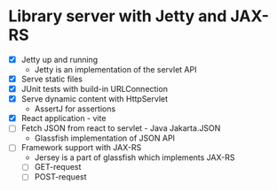 # Library server with Jetty and JAX-RS

* [X] Jetty up and running 
  * Jetty is an implementation of the servlet API
* [X] Serve static files
* [X] JUnit tests with build-in URLConnection
* [X] Serve dynamic content with HttpServlet 
  * AssertJ for assertions
* [X] React application - vite
* [ ] Fetch JSON from react to servlet - Java Jakarta.JSON
  * Glassfish implementation of JSON API
* [ ] Framework support with JAX-RS
  * Jersey is a part of glassfish which implements JAX-RS 
  * [ ] GET-request
  * [ ] POST-request